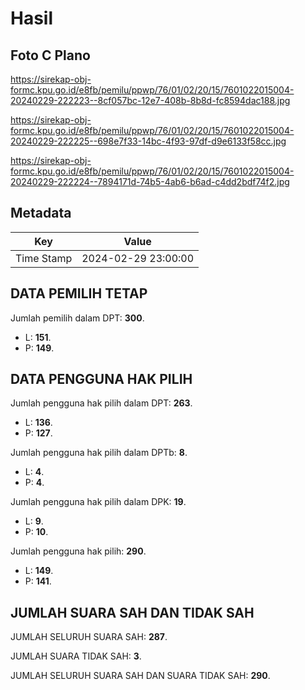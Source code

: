 # Hasil

## Foto C Plano

https://sirekap-obj-formc.kpu.go.id/e8fb/pemilu/ppwp/76/01/02/20/15/7601022015004-20240229-222223--8cf057bc-12e7-408b-8b8d-fc8594dac188.jpg

https://sirekap-obj-formc.kpu.go.id/e8fb/pemilu/ppwp/76/01/02/20/15/7601022015004-20240229-222225--698e7f33-14bc-4f93-97df-d9e6133f58cc.jpg

https://sirekap-obj-formc.kpu.go.id/e8fb/pemilu/ppwp/76/01/02/20/15/7601022015004-20240229-222224--7894171d-74b5-4ab6-b6ad-c4dd2bdf74f2.jpg


## Metadata

| Key        | Value               |
| ---------- | ------------------- |
| Time Stamp | 2024-02-29 23:00:00 |


## DATA PEMILIH TETAP

Jumlah pemilih dalam DPT: **300**.
 * L: **151**.
 * P: **149**.

## DATA PENGGUNA HAK PILIH

Jumlah pengguna hak pilih dalam DPT: **263**.
 * L: **136**.
 * P: **127**.

Jumlah pengguna hak pilih dalam DPTb: **8**.
 * L: **4**.
 * P: **4**.

Jumlah pengguna hak pilih dalam DPK: **19**.
 * L: **9**.
 * P: **10**.

Jumlah pengguna hak pilih: **290**.
 * L: **149**.
 * P: **141**.

## JUMLAH SUARA SAH DAN TIDAK SAH

JUMLAH SELURUH SUARA SAH: **287**.

JUMLAH SUARA TIDAK SAH: **3**.

JUMLAH SELURUH SUARA SAH DAN SUARA TIDAK SAH: **290**.


